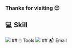 ### Thanks for visiting 😊

## 💻 Skill
<img src="https://img.shields.io/badge/-Python-3776AB?style=flat&logo=Python&logoColor=white"/>
## 🖱️ Tools 
<img src="https://img.shields.io/badge/github-181717?style=for-the-badge&logo=github&logoColor=white">
## 📬 Email





<!--
**Whalebee/Whalebee** is a ✨ _special_ ✨ repository because its `README.md` (this file) appears on your GitHub profile.

Here are some ideas to get you started:

- 🔭 I’m currently working on ...
- 🌱 I’m currently learning ...
- 👯 I’m looking to collaborate on ...
- 🤔 I’m looking for help with ...
- 💬 Ask me about ...
- 📫 How to reach me: ...
- 😄 Pronouns: ...
- ⚡ Fun fact: ...
-->

